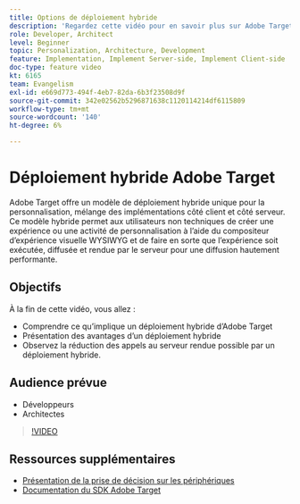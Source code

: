 ```yaml
---
title: Options de déploiement hybride
description: 'Regardez cette vidéo pour en savoir plus sur Adobe Target qui  un modèle de déploiement hybride unique pour la personnalisation : mélange des implémentations côté client et côté serveur.'
role: Developer, Architect
level: Beginner
topic: Personalization, Architecture, Development
feature: Implementation, Implement Server-side, Implement Client-side
doc-type: feature video
kt: 6165
team: Evangelism
exl-id: e669d773-494f-4eb7-82da-6b3f23508d9f
source-git-commit: 342e02562b5296871638c1120114214df6115809
workflow-type: tm+mt
source-wordcount: '140'
ht-degree: 6%

---
```


# Déploiement hybride Adobe Target

Adobe Target offre un modèle de déploiement hybride unique pour la personnalisation, mélange des implémentations côté client et côté serveur. Ce modèle hybride permet aux utilisateurs non techniques de créer une expérience ou une activité de personnalisation à l’aide du compositeur d’expérience visuelle WYSIWYG et de faire en sorte que l’expérience soit exécutée, diffusée et rendue par le serveur pour une diffusion hautement performante. 

## Objectifs

À la fin de cette vidéo, vous allez :

* Comprendre ce qu’implique un déploiement hybride d’Adobe Target
* Présentation des avantages d’un déploiement hybride
* Observez la réduction des appels au serveur rendue possible par un déploiement hybride.

## Audience prévue

* Développeurs
* Architectes

>[!VIDEO](https://video.tv.adobe.com/v/41698/?quality=12)

## Ressources supplémentaires

* [Présentation de la prise de décision sur les périphériques](https://experienceleague.adobe.com/docs/target-learn/tutorials/implementation/on-device-decisioning-overview.html?lang=en#implementation)
* [Documentation du SDK Adobe Target](https://adobetarget-sdks.gitbook.io/docs/on-device-decisioning/introduction-to-on-device-decisioning)
